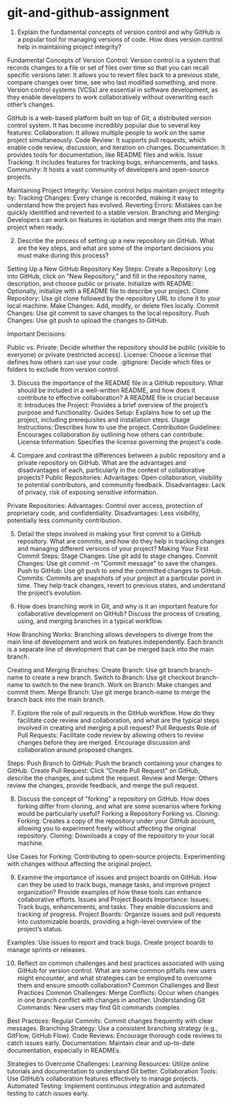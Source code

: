 # git-and-github-assignment
1.	Explain the fundamental concepts of version control and why GitHub is a popular tool for managing versions of code. How does version control help in maintaining project integrity?

Fundamental Concepts of Version Control:
Version control is a system that records changes to a file or set of files over time so that you can recall specific versions later. It allows you to revert files back to a previous state, compare changes over time, see who last modified something, and more. Version control systems (VCSs) are essential in software development, as they enable developers to work collaboratively without overwriting each other’s changes.

GitHub is a web-based platform built on top of Git, a distributed version control system. It has become incredibly popular due to several key features:
Collaboration: It allows multiple people to work on the same project simultaneously.
Code Review: It supports pull requests, which enable code review, discussion, and iteration on changes.
Documentation: It provides tools for documentation, like README files and wikis.
Issue Tracking: It includes features for tracking bugs, enhancements, and tasks.
Community: It hosts a vast community of developers and open-source projects.

Maintaining Project Integrity:
Version control helps maintain project integrity by:
Tracking Changes: Every change is recorded, making it easy to understand how the project has evolved.
Reverting Errors: Mistakes can be quickly identified and reverted to a stable version.
Branching and Merging: Developers can work on features in isolation and merge them into the main project when ready.

2.	Describe the process of setting up a new repository on GitHub. What are the key steps, and what are some of the important decisions you must make during this process?

Setting Up a New GitHub Repository
Key Steps:
Create a Repository: Log into GitHub, click on “New Repository,” and fill in the repository name, description, and choose public or private.
Initialize with README: Optionally, initialize with a README file to describe your project.
Clone Repository: Use git clone followed by the repository URL to clone it to your local machine.
Make Changes: Add, modify, or delete files locally.
Commit Changes: Use git commit to save changes to the local repository.
Push Changes: Use git push to upload the changes to GitHub.

Important Decisions:

Public vs. Private: Decide whether the repository should be public (visible to everyone) or private (restricted access).
License: Choose a license that defines how others can use your code.
.gitignore: Decide which files or folders to exclude from version control.

3.	Discuss the importance of the README file in a GitHub repository. What should be included in a well-written README, and how does it contribute to effective collaboration?
A README file is crucial because it:
Introduces the Project: Provides a brief overview of the project’s purpose and functionality.
Guides Setup: Explains how to set up the project, including prerequisites and installation steps.
Usage Instructions: Describes how to use the project.
Contribution Guidelines: Encourages collaboration by outlining how others can contribute.
License Information: Specifies the license governing the project's code.

4.	Compare and contrast the differences between a public repository and a private repository on GitHub. What are the advantages and disadvantages of each, particularly in the context of collaborative projects?
Public Repositories:
Advantages: Open collaboration, visibility to potential contributors, and community feedback.
Disadvantages: Lack of privacy, risk of exposing sensitive information.

Private Repositories:
Advantages: Control over access, protection of proprietary code, and confidentiality.
Disadvantages: Less visibility, potentially less community contribution.


5.	Detail the steps involved in making your first commit to a GitHub repository. What are commits, and how do they help in tracking changes and managing different versions of your project?
Making Your First Commit
Steps:
Stage Changes: Use git add to stage changes.
Commit Changes: Use git commit -m "Commit message" to save the changes.
Push to GitHub: Use git push to send the committed changes to GitHub.
Commits:
Commits are snapshots of your project at a particular point in time.
They help track changes, revert to previous states, and understand the project’s evolution.


6.	How does branching work in Git, and why is it an important feature for collaborative development on GitHub? Discuss the process of creating, using, and merging branches in a typical workflow.

How Branching Works:
Branching allows developers to diverge from the main line of development and work on features independently.
Each branch is a separate line of development that can be merged back into the main branch.

Creating and Merging Branches:
Create Branch: Use git branch branch-name to create a new branch.
Switch to Branch: Use git checkout branch-name to switch to the new branch.
Work on Branch: Make changes and commit them.
Merge Branch: Use git merge branch-name to merge the branch back into the main branch.

7.	Explore the role of pull requests in the GitHub workflow. How do they facilitate code review and collaboration, and what are the typical steps involved in creating and merging a pull request?
Pull Requests
Role of Pull Requests:
Facilitate code review by allowing others to review changes before they are merged.
Encourage discussion and collaboration around proposed changes.

Steps:
Push Branch to GitHub: Push the branch containing your changes to GitHub.
Create Pull Request: Click “Create Pull Request” on GitHub, describe the changes, and submit the request.
Review and Merge: Others review the changes, provide feedback, and merge the pull request.

8.	Discuss the concept of "forking" a repository on GitHub. How does forking differ from cloning, and what are some scenarios where forking would be particularly useful?
Forking a Repository
Forking vs. Cloning:
Forking: Creates a copy of the repository under your GitHub account, allowing you to experiment freely without affecting the original repository.
Cloning: Downloads a copy of the repository to your local machine.

Use Cases for Forking:
Contributing to open-source projects.
Experimenting with changes without affecting the original project.


9.	Examine the importance of issues and project boards on GitHub. How can they be used to track bugs, manage tasks, and improve project organization? Provide examples of how these tools can enhance collaborative efforts.
Issues and Project Boards
Importance:
Issues: Track bugs, enhancements, and tasks. They enable discussions and tracking of progress.
Project Boards: Organize issues and pull requests into customizable boards, providing a high-level overview of the project’s status.

Examples:
Use issues to report and track bugs.
Create project boards to manage sprints or releases.


10.	Reflect on common challenges and best practices associated with using GitHub for version control. What are some common pitfalls new users might encounter, and what strategies can be employed to overcome them and ensure smooth collaboration?
Common Challenges and Best Practices
Common Challenges:
Merge Conflicts: Occur when changes in one branch conflict with changes in another.
Understanding Git Commands: New users may find Git commands complex.

Best Practices:
Regular Commits: Commit changes frequently with clear messages.
Branching Strategy: Use a consistent branching strategy (e.g., GitFlow, GitHub Flow).
Code Reviews: Encourage thorough code reviews to catch issues early.
Documentation: Maintain clear and up-to-date documentation, especially in READMEs.

Strategies to Overcome Challenges:
Learning Resources: Utilize online tutorials and documentation to understand Git better.
Collaboration Tools: Use GitHub’s collaboration features effectively to manage projects.
Automated Testing: Implement continuous integration and automated testing to catch issues early.

